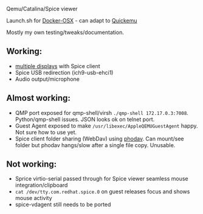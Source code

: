 Qemu/Catalina/Spice viewer

Launch.sh for [Docker-OSX](https://github.com/sickcodes/Docker-OSX) - can adapt to [Quickemu](https://github.com/wimpysworld/quickemu)

Mostly my own testing/tweaks/documentation.

## Working: 

- [multiple displays](https://github.com/jpmorrison/OSX-Qemu/issues/2) with Spice client
- Spice USB redirection (ich9-usb-ehci1)
- Audio output/microphone 

## Almost working:

- QMP port exposed for qmp-shell/virsh  `./qmp-shell 172.17.0.3:7008`. Python/qmp-shell issues. JSON looks ok on telnet port.
- Guest Agent exposed to make `/usr/libexec/AppleQEMUGuestAgent` happy. Not sure how to use yet.
- Spice client folder sharing (WebDav) using [phodav](https://gitlab.gnome.org/jpmorrison/phodav). Can mount/see folder but phodav hangs/slow after a single file copy. Unusable.

## Not working:

- Sprice virtio-serial passed through for Spice viewer seamless mouse integration/clipboard
- `cat /dev/tty.com.redhat.spice.0` on guest releases focus and shows mouse activity
- spice-vdagent still needs to be ported 
